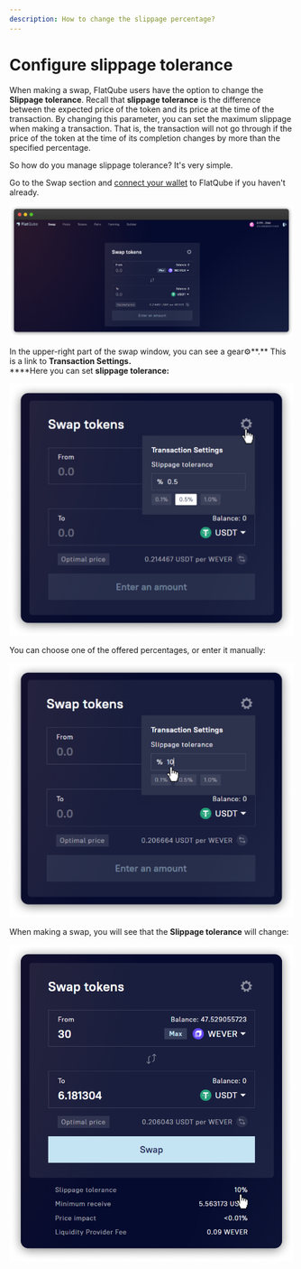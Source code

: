 ```yaml
---
description: How to change the slippage percentage?
---
```


# Configure slippage tolerance

When making a swap, FlatQube users have the option to change the **Slippage tolerance**. Recall that **slippage tolerance** is the difference between the expected price of the token and its price at the time of the transaction. By changing this parameter, you can set the maximum slippage when making a transaction. That is, the transaction will not go through if the price of the token at the time of its completion changes by more than the specified percentage.

So how do you manage slippage tolerance? It's very simple.

Go to the Swap section and [connect your wallet](../../getting-started/how-to-connect-a-wallet.md) to FlatQube if you haven't already.

![](<../../../.gitbook/assets/image (19).png>)

In the upper-right part of the swap window, you can see a gear⚙️\*\*.\*\* This is a link to **Transaction Settings.**\
\*\*\*\*Here you can set **slippage tolerance:**

![](<../../../.gitbook/assets/image (129).png>)

You can choose one of the offered percentages, or enter it manually:

![](<../../../.gitbook/assets/image (153).png>)

When making a swap, you will see that the **Slippage tolerance** will change:

![](<../../../.gitbook/assets/image (214).png>)
